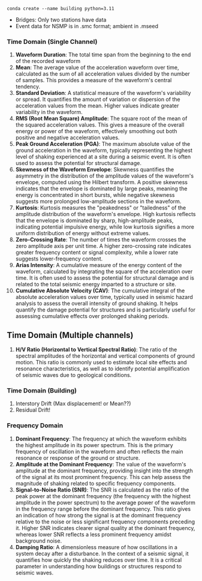 `conda create --name building python=3.11`


- Bridges: Only two stations have data
- Event data for NSMP is in .smc format; ambient in .mseed




### Time Domain (Single Channel)
1. __Waveform Duration__: The total time span from the beginning to the end of the recorded waveform
1. __Mean__: The average value of the acceleration waveform over time, calculated as the sum of all acceleration values divided by the number of samples. This provides a measure of the waveform's central tendency.
1. __Standard Deviation__: A statistical measure of the waveform's variability or spread. It quantifies the amount of variation or dispersion of the acceleration values from the mean. Higher values indicate greater variability in the waveform.
1. __RMS (Root Mean Square) Amplitude__: The square root of the mean of the squared acceleration values. This gives a measure of the overall energy or power of the waveform, effectively smoothing out both positive and negative acceleration values.
1. __Peak Ground Acceleration (PGA)__: The maximum absolute value of the ground acceleration in the waveform, typically representing the highest level of shaking experienced at a site during a seismic event. It is often used to assess the potential for structural damage.
1. __Skewness of the Waveform Envelope__: Skewness quantifies the asymmetry in the distribution of the amplitude values of the waveform's envelope, computed using the Hilbert transform. A positive skewness indicates that the envelope is dominated by large peaks, meaning the energy is concentrated in short bursts, while negative skewness suggests more prolonged low-amplitude sections in the waveform.
1. __Kurtosis__: Kurtosis measures the "peakedness" or "tailedness" of the amplitude distribution of the waveform's envelope. High kurtosis reflects that the envelope is dominated by sharp, high-amplitude peaks, indicating potential impulsive energy, while low kurtosis signifies a more uniform distribution of energy without extreme values.
1. __Zero-Crossing Rate__: The number of times the waveform crosses the zero amplitude axis per unit time. A higher zero-crossing rate indicates greater frequency content or signal complexity, while a lower rate suggests lower-frequency content.
1. __Arias Intensity__: A cumulative measure of the energy content of the waveform, calculated by integrating the square of the acceleration over time. It is often used to assess the potential for structural damage and is related to the total seismic energy imparted to a structure or site.
1. __Cumulative Absolute Velocity (CAV)__: The cumulative integral of the absolute acceleration values over time, typically used in seismic hazard analysis to assess the overall intensity of ground shaking. It helps quantify the damage potential for structures and is particularly useful for assessing cumulative effects over prolonged shaking periods.

## Time Domain (Multiple channels)
1. __H/V Ratio (Horizontal to Vertical Spectral Ratio)__: The ratio of the spectral amplitudes of the horizontal and vertical components of ground motion. This ratio is commonly used to estimate local site effects and resonance characteristics, as well as to identify potential amplification of seismic waves due to geological conditions.

### Time Domain (Building)
1. Interstory Drift (Max displacement! or Mean??)
1. Residual Drift!


### Frequency Domain
1. __Dominant Frequency__: The frequency at which the waveform exhibits the highest amplitude in its power spectrum. This is the primary frequency of oscillation in the waveform and often reflects the main resonance or response of the ground or structure.
1. __Amplitude at the Dominant Frequency__: The value of the waveform's amplitude at the dominant frequency, providing insight into the strength of the signal at its most prominent frequency. This can help assess the magnitude of shaking related to specific frequency components.
1. __Signal-to-Noise Ratio (SNR)__: The SNR is calculated as the ratio of the peak power at the dominant frequency (the frequency with the highest amplitude in the power spectrum) to the average power of the waveform in the frequency range before the dominant frequency. This ratio gives an indication of how strong the signal is at the dominant frequency relative to the noise or less significant frequency components preceding it. Higher SNR indicates clearer signal quality at the dominant frequency, whereas lower SNR reflects a less prominent frequency amidst background noise.
1. __Damping Ratio__: A dimensionless measure of how oscillations in a system decay after a disturbance. In the context of a seismic signal, it quantifies how quickly the shaking reduces over time. It is a critical parameter in understanding how buildings or structures respond to seismic waves.
